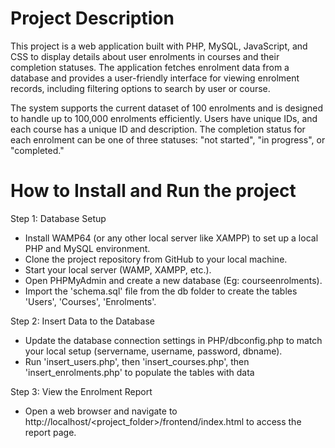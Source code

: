 # Project Description
This project is a web application built with PHP, MySQL, JavaScript, and CSS to display details about user enrolments in courses and their completion statuses. The application fetches enrolment data from a database and provides a user-friendly interface for viewing enrolment records, including filtering options to search by user or course.

The system supports the current dataset of 100 enrolments and is designed to handle up to 100,000 enrolments efficiently. Users have unique IDs, and each course has a unique ID and description. The completion status for each enrolment can be one of three statuses: "not started", "in progress", or "completed."

# How to Install and Run the project
Step 1: Database Setup
- Install WAMP64 (or any other local server like XAMPP) to set up a local PHP and MySQL environment.
- Clone the project repository from GitHub to your local machine.
- Start your local server (WAMP, XAMPP, etc.).
- Open PHPMyAdmin and create a new database (Eg: courseenrolments).
- Import the 'schema.sql' file from the db folder to create the tables 'Users', 'Courses', 'Enrolments'.

Step 2: Insert Data to the Database
- Update the database connection settings in PHP/dbconfig.php to match your local setup (servername, username, password, dbname).
- Run 'insert_users.php', then 'insert_courses.php', then 'insert_enrolments.php' to populate the tables with data

Step 3: View the Enrolment Report
- Open a web browser and navigate to http://localhost/<project_folder>/frontend/index.html to access the report page.
